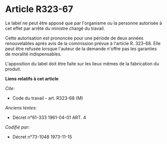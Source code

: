 # Article R323-67

Le label ne peut être apposé que par l'organisme ou la personne autorisée à cet effet par arrêté du ministre chargé du
travail.

Cette autorisation est prononcée pour une période de deux années renouvelables après avis de la commission prévue à l'article
R. 323-68. Elle peut être refusée lorsque l'auteur de la demande n'offre pas les garanties de moralité indispensables.

L'apposition du label doit être faite sur les lieux mêmes de la fabrication du produit.

**Liens relatifs à cet article**

_Cite_:

  - Code du travail - art. R323-68 (M)

_Anciens textes_:

  - Décret n°61-333 1961-04-01 ART. 4

_Codifié par_:

  - Décret n°73-1048 1973-11-15
